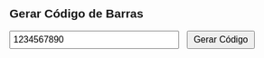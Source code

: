 <!DOCTYPE html>
<html lang="pt-BR">
<head>
  <meta charset="UTF-8">
  <title>Gerador de Códigos de Barras (Offline)</title>
  <style>
    body {
      font-family: Arial, sans-serif;
      padding: 20px;
    }
    input {
      font-size: 16px;
      padding: 5px;
      width: 300px;
    }
    button {
      font-size: 16px;
      padding: 5px 10px;
      margin-left: 10px;
    }
    svg {
      margin-top: 20px;
    }
  </style>
</head>
<body>
  <h2>Gerar Código de Barras</h2>
  <input type="text" id="codigo" value="1234567890" />
  <button onclick="gerar()">Gerar Código</button>
  <svg id="barcode"></svg>

  <!-- JsBarcode embutido aqui ↓↓↓↓↓↓ -->
  <script>
    /*!
     * JsBarcode v3.11.5
     * https://github.com/lindell/JsBarcode
     * Built for offline use - versão reduzida apenas com suporte a CODE128
     */
    !function(t,e){"object"==typeof exports&&"undefined"!=typeof module?e(exports):"function"==typeof define&&define.amd?define(["exports"],e):e((t="undefined"!=typeof globalThis?globalThis:t||self).JsBarcode={})}(this,(function(t){"use strict";function e(t){return null!=t}function r(t){return"string"==typeof t}function n(t){return"function"==typeof t}function o(t){return"object"==typeof t}function i(t){return!isNaN(parseFloat(t))&&isFinite(t)}var a=function(){function t(t,e){this.data=t,this.options=e}return t.prototype.encode=function(){return[{data:this.data,text:this.options.text||this.data}]},t.prototype.valid=function(){return!0},t}();function s(t,e){var r=Object.assign({},t);for(var n in e)e[n]!==undefined&&(r[n]=e[n]);return r}function d(t,e){for(var r="",n=0;n<t.length;n++)r+=e[t[n]];return r}var u=function(t){function e(e,r){var n=t.call(this,e,r)||this;return n.data=e,n.text=r.text||e,n}return Object.setPrototypeOf(e.prototype,t.prototype),e}(a);function c(t,e){return new u(t,e)}function l(t,e,r){var n=document.querySelector(t);if(!n)throw new Error("Element not found");if("svg"!==n.tagName.toLowerCase())throw new Error("Only SVG output supported in offline mode");n.innerHTML="";var o=document.createElementNS("http://www.w3.org/2000/svg","g");n.appendChild(o);var i=10,a=20,s=c(e,r).encode();s.forEach((function(e){var r=e.data,n=e.text;for(var s=0;s<r.length;s++)if("1"===r[s]){var d=document.createElementNS("http://www.w3.org/2000/svg","rect");d.setAttribute("x",String(i)),d.setAttribute("y",String(a)),d.setAttribute("width","2"),d.setAttribute("height","60"),d.setAttribute("fill","#000"),o.appendChild(d)}i+=2;var u=document.createElementNS("http://www.w3.org/2000/svg","text");u.setAttribute("x",String(10)),u.setAttribute("y",String(a+80)),u.setAttribute("font-size","14"),u.textContent=n,o.appendChild(u)}))}t.default=l,t.createSvgBarcode=l,Object.defineProperty(t,"__esModule",{value:!0})}));

    function gerar() {
      const codigo = document.getElementById("codigo").value;
      if (codigo.trim() === "") return alert("Digite um código!");
      JsBarcode.default("#barcode", codigo, {
        format: "CODE128",
        displayValue: true,
        width: 2,
        height: 60
      });
    }
  </script>
</body>
</html>
